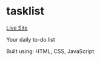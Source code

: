 # tasklist
<a href="https://hnguy96.github.io/tasklist/">Live Site</a>

Your daily to-do list

Built using: HTML, CSS, JavaScript

